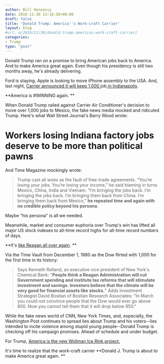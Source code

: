 ```yaml
---
author: Bill Hennessy
date: 2016-11-30 13:16:58+00:00
draft: false
title: 'Donald Trump: America''s Work-craft Carrier'
layout: blog
#url: e/2016/11/30/donald-trump-americas-work-craft-carrier/
categories:
- Trump
type: "post"
---
```


Donald Trump ran on a promise to bring American jobs back to America. And to make America great again. Even though his presidency is still two months away, he's already delivering.

Ford is staying. Apple is looking to move iPhone assembly to the USA. And, last night, [Carrier announced it will keep 1,000 ](https://www.thegatewaypundit.com/2016/11/breaking-trump-reaches-agreement-carrier-keep-least-1000-american-jobs-us/)job[ in Indianapolis](https://www.thegatewaypundit.com/2016/11/breaking-trump-reaches-agreement-carrier-keep-least-1000-american-jobs-us/).

**America is #WINNING again. **

When Donald Trump railed against Carrier Air Conditioner's decision to move over 1,000 jobs to Mexico, the fake news media mocked and ridiculed Trump. Here's what Wall Street Journal's Barry Wood wrote:



# Workers losing Indiana factory jobs deserve to be more than political pawns



And Time Magazine mockingly wrote:



> Trump cast all woes as the fault of free-trade agreements. “You’re losing your jobs. You’re losing your income,” he said blaming in turns Mexico, China, India and Vietnam. “I’m bringing the jobs back. I’m bringing the jobs back. I’m bringing them back from China. I’m bringing them back from Mexico,” **he repeated time and again with no credible policy beyond his persona**.



Maybe "his persona" is all we needed.

Meanwhile, market and consumer euphoria over Trump's win has lifted all major US stock indexes to all-time record highs for all-time record numbers of days.

**It's [like Reagan all over again](https://content.time.com/time/subscriber/article/0,33009,924569,00.html). **

Via the Time Vault from December 1, 1980 as the Dow flirted with 1,000 for the first time in its history:



> Says Kenneth Rolland, an executive vice president of New York's Chemical Bank: "**People think a Reagan Administration will cut Government spending and institute tax reforms that will stimulate investment and savings. Investors believe that the climate will be very good for financial assets like stocks.**" Adds Investment Strategist David Bostian of Bostian Research Associates: "In March you could not convince people that the Dow would ever go above 800. Now you cannot tell them that it will drop below 950."



While the fake news world of CNN, New York Times, and, especially, the Washington Post continues to spread lies about Trump and his voters--lies intended to incite violence among stupid young people--Donald Trump is checking off his campaign promises. Ahead of schedule and under budget.

For Trump, [America is the new Wollman Ice Rink project.](https://www.realclearpolitics.com/articles/2016/11/29/will_donald_trump_do_for_infrastructure_what_he_did_for_wollman_rink_132445.html)

It's time to realize that the work-craft carrier **Donald J. Trump is about to make America great again. **


